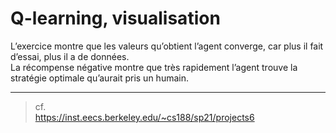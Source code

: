 # Q-learning, visualisation

L’exercice montre que les valeurs qu’obtient l’agent converge, car plus il fait d’essai, plus il a de données.  
La récompense négative montre que très rapidement l’agent trouve la stratégie optimale qu’aurait pris un humain.

___
> cf.  
https://inst.eecs.berkeley.edu/~cs188/sp21/projects6
